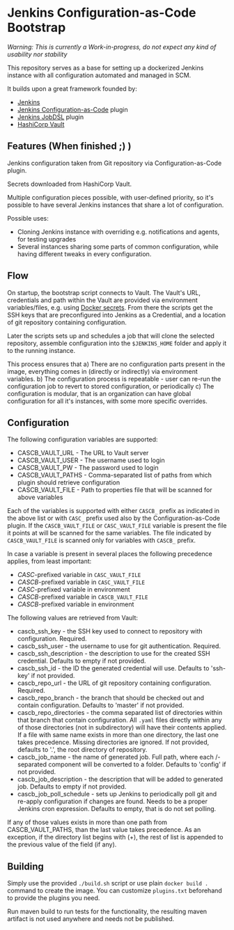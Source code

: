 Jenkins Configuration-as-Code Bootstrap
=======================================

*Warning: This is currently a Work-in-progress, do not expect any kind of
usability nor stability*

This repository serves as a base for setting up a dockerized Jenkins instance
with all configuration automated and managed in SCM.

It builds upon a great framework founded by:
* [Jenkins](https://jenkins.io/)
* [Jenkins Configuration-as-Code](https://github.com/jenkinsci/configuration-as-code-plugin) plugin
* [Jenkins JobDSL](https://github.com/jenkinsci/job-dsl-plugin/wiki) plugin
* [HashiCorp Vault](https://vaultproject.io/)

Features (When finished ;) )
--------

Jenkins configuration taken from Git repository via Configuration-as-Code plugin.

Secrets downloaded from HashiCorp Vault.

Multiple configuration pieces possible, with user-defined priority, so it's
possible to have several Jenkins instances that share a lot of configuration.

Possible uses:

* Cloning Jenkins instance with overriding e.g. notifications and agents,
  for testing upgrades
* Several instances sharing some parts of common configuration, while having
  different tweaks in every configuration.


Flow
----

On startup, the bootstrap script connects to Vault. The Vault's URL,
credentials and path within the Vault are provided via environment
variables/files, e.g. using [Docker
secrets](https://docs.docker.com/engine/swarm/secrets/). From there the scripts
get the SSH keys that are preconfigured into Jenkins as a Credential, and a
location of git repository containing configuration.

Later the scripts sets up and schedules a job that will clone the selected
repository, assemble configuration into the `$JENKINS_HOME` folder and apply it
to the running instance.

This process ensures that
a) There are no configuration parts present in the image, everything comes in
   (directly or indirectly) via environment variables.
b) The configuration process is repeatable - user can re-run the configuration
   job to revert to stored configuration, or periodically
c) The configuration is modular, that is an organization can have global
   configuration for all it's instances, with some more specific overrides.

Configuration
-------------

The following configuration variables are supported:

* CASCB_VAULT_URL - The URL to Vault server
* CASCB_VAULT_USER - The username used to login
* CASCB_VAULT_PW - The password used to login
* CASCB_VAULT_PATHS - Comma-separated list of paths from which plugin should retrieve configuration
* CASCB_VAULT_FILE - Path to properties file that will be scanned for above variables

Each of the variables is supported with either `CASCB_` prefix as indicated in
the above list or with `CASC_` prefix used also by the Configuration-as-Code
plugin. If the `CASCB_VAULT_FILE` or `CASC_VAULT_FILE` variable is present the
file it points at will be scanned for the same variables. The file indicated by
`CASCB_VAULT_FILE` is scanned only for variables with `CASCB_` prefix.

In case a variable is present in several places the following precedence
applies, from least important:
* _CASC_-prefixed variable in `CASC_VAULT_FILE`
* _CASCB_-prefixed variable in `CASC_VAULT_FILE`
* _CASC_-prefixed variable in environment
* _CASCB_-prefixed variable in `CASCB_VAULT_FILE`
* _CASCB_-prefixed variable in environment

The following values are retrieved from Vault:

* cascb_ssh_key - the SSH key used to connect to repository with configuration. Required.
* cascb_ssh_user - the username to use for git authentication. Required.
* cascb_ssh_description - the description to use for the created SSH credential. Defaults to empty if not provided.
* cascb_ssh_id - the ID the generated credential will use. Defaults to 'ssh-key' if not provided.
* cascb_repo_url - the URL of git repository containing configuration. Required.
* cascb_repo_branch - the branch that should be checked out and contain configuration. Defaults to 'master' if not provided.
* cascb_repo_directories - the comma separated  list of directories within that branch that contain configuration. All
  `.yaml` files directly within any of those directories (not in subdirectory) will have their contents applied. If a file
  with same name exists in more than one directory, the last one takes precedence. Missing directories are ignored.
  If not provided, defaults to '.', the root directory of repository.
* cascb_job_name - the name of generated job. Full path, where each /-separated component will be converted to a folder.
  Defaults to 'config' if not provided.
* cascb_job_description - the description that will be added to generated job. Defaults to empty if not provided.
* cascb_job_poll_schedule - sets up Jenkins to periodically poll git and re-apply configuration if changes are found.
  Needs to be a proper Jenkins cron expression. Defaults to empty, that is do not set polling. 

If any of those values exists in more than one path from CASCB_VAULT_PATHS, than the last value takes precedence. As an
exception, if the directory list begins with (+), the rest of list is appended to the previous value of the field (if any).

Building
--------

Simply use the provided `./build.sh` script or use plain `docker build .` command to create the image.
You can customize `plugins.txt` beforehand to provide the plugins you need.

Run maven build to run tests for the functionality, the resulting maven
artifact is not used anywhere and needs not be published.
